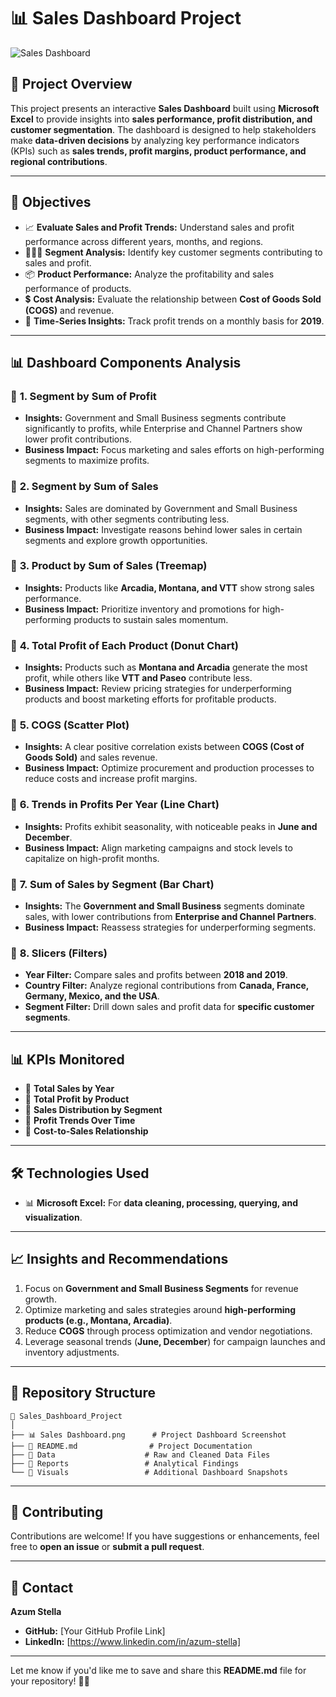 # 📊 **Sales Dashboard Project**

![Sales Dashboard](Sales%20Dashboard.png)

## 🚀 **Project Overview**  
This project presents an interactive **Sales Dashboard** built using **Microsoft Excel** to provide insights into **sales performance, profit distribution, and customer segmentation**. The dashboard is designed to help stakeholders make **data-driven decisions** by analyzing key performance indicators (KPIs) such as **sales trends, profit margins, product performance, and regional contributions**.

---

## 📑 **Objectives**  
- 📈 **Evaluate Sales and Profit Trends:** Understand sales and profit performance across different years, months, and regions.  
- 🧑‍🤝‍🧑 **Segment Analysis:** Identify key customer segments contributing to sales and profit.  
- 📦 **Product Performance:** Analyze the profitability and sales performance of products.  
- 💲 **Cost Analysis:** Evaluate the relationship between **Cost of Goods Sold (COGS)** and revenue.  
- 📆 **Time-Series Insights:** Track profit trends on a monthly basis for **2019**.  

---

## 📊 **Dashboard Components Analysis**

### 📌 **1. Segment by Sum of Profit**  
- **Insights:** Government and Small Business segments contribute significantly to profits, while Enterprise and Channel Partners show lower profit contributions.  
- **Business Impact:** Focus marketing and sales efforts on high-performing segments to maximize profits.  

### 📌 **2. Segment by Sum of Sales**  
- **Insights:** Sales are dominated by Government and Small Business segments, with other segments contributing less.  
- **Business Impact:** Investigate reasons behind lower sales in certain segments and explore growth opportunities.  

### 📌 **3. Product by Sum of Sales (Treemap)**  
- **Insights:** Products like **Arcadia, Montana, and VTT** show strong sales performance.  
- **Business Impact:** Prioritize inventory and promotions for high-performing products to sustain sales momentum.  

### 📌 **4. Total Profit of Each Product (Donut Chart)**  
- **Insights:** Products such as **Montana and Arcadia** generate the most profit, while others like **VTT and Paseo** contribute less.  
- **Business Impact:** Review pricing strategies for underperforming products and boost marketing efforts for profitable products.  

### 📌 **5. COGS (Scatter Plot)**  
- **Insights:** A clear positive correlation exists between **COGS (Cost of Goods Sold)** and sales revenue.  
- **Business Impact:** Optimize procurement and production processes to reduce costs and increase profit margins.  

### 📌 **6. Trends in Profits Per Year (Line Chart)**  
- **Insights:** Profits exhibit seasonality, with noticeable peaks in **June and December**.  
- **Business Impact:** Align marketing campaigns and stock levels to capitalize on high-profit months.  

### 📌 **7. Sum of Sales by Segment (Bar Chart)**  
- **Insights:** The **Government and Small Business** segments dominate sales, with lower contributions from **Enterprise and Channel Partners**.  
- **Business Impact:** Reassess strategies for underperforming segments.  

### 📌 **8. Slicers (Filters)**  
- **Year Filter:** Compare sales and profits between **2018 and 2019**.  
- **Country Filter:** Analyze regional contributions from **Canada, France, Germany, Mexico, and the USA**.  
- **Segment Filter:** Drill down sales and profit data for **specific customer segments**.  

---

## 📊 **KPIs Monitored**  
- 📌 **Total Sales by Year**  
- 📌 **Total Profit by Product**  
- 📌 **Sales Distribution by Segment**  
- 📌 **Profit Trends Over Time**  
- 📌 **Cost-to-Sales Relationship**  

---

## 🛠️ **Technologies Used**  
- 📊 **Microsoft Excel:** For **data cleaning, processing, querying, and visualization**.  

---

## 📈 **Insights and Recommendations**  
1. Focus on **Government and Small Business Segments** for revenue growth.  
2. Optimize marketing and sales strategies around **high-performing products (e.g., Montana, Arcadia)**.  
3. Reduce **COGS** through process optimization and vendor negotiations.  
4. Leverage seasonal trends (**June, December**) for campaign launches and inventory adjustments.  

---

## 📂 **Repository Structure**  
```plaintext
📁 Sales_Dashboard_Project
│
├── 📊 Sales Dashboard.png      # Project Dashboard Screenshot
├── 📄 README.md                # Project Documentation
├── 📂 Data                    # Raw and Cleaned Data Files
├── 📂 Reports                 # Analytical Findings
└── 📂 Visuals                 # Additional Dashboard Snapshots
```
---

## 🤝 **Contributing**  
Contributions are welcome! If you have suggestions or enhancements, feel free to **open an issue** or **submit a pull request**.

---

## 📧 **Contact**  
**Azum Stella**  
- **GitHub:** [Your GitHub Profile Link]  
- **LinkedIn:** [https://www.linkedin.com/in/azum-stella]  

---

Let me know if you'd like me to save and share this **README.md** file for your repository! 🚀✨
